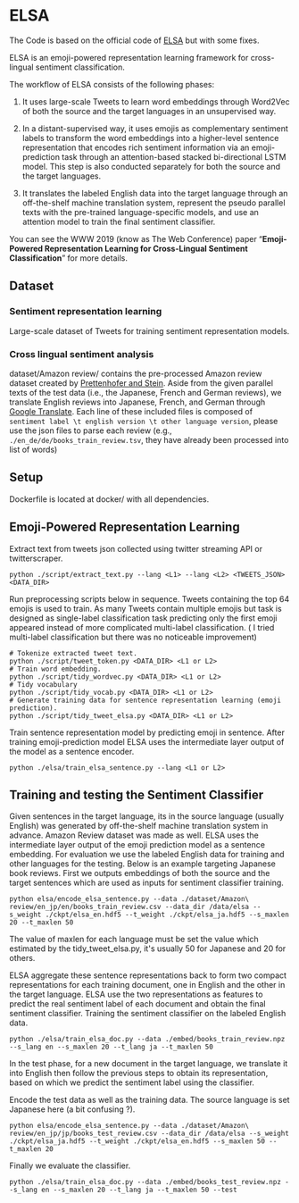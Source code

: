 # ELSA

The Code is based on the official code of [ELSA](https://github.com/sIncerass/ELSA) but with some fixes.

ELSA is an emoji-powered representation learning framework for cross-lingual sentiment classification. 

The workflow of ELSA consists of the following phases:

1. It uses large-scale Tweets to learn word embeddings through Word2Vec of both the source and the target languages in an unsupervised way. 

2. In a distant-supervised way, it uses emojis as complementary sentiment labels to transform the word embeddings into a higher-level sentence representation that encodes rich sentiment information via an emoji-prediction task through an attention-based stacked bi-directional LSTM model. This step is also conducted separately for both the source and the target languages. 

3. It translates the labeled English data into the target language through an off-the-shelf machine translation system, represent the pseudo parallel texts with the pre-trained language-specific models, and use an attention model to train the final sentiment classifier.

You can see the WWW 2019 (know as The Web Conference) paper “**Emoji-Powered Representation Learning for Cross-Lingual Sentiment Classification**” for more details.

## Dataset
### Sentiment representation learning
Large-scale dataset of Tweets for training sentiment representation models.

### Cross lingual sentiment analysis
dataset/Amazon review/ contains the pre-processed Amazon review dataset created by [Prettenhofer and Stein](http://www.aclweb.org/anthology/P10-1114). Aside from the given parallel texts of the test data (i.e., the Japanese, French and German reviews), we translate English reviews into Japanese, French, and German through [Google Translate](https://translate.google.com). Each line of these included files is composed of `sentiment label \t english version \t other language version`, please use the json files to parse each review (e.g., `./en_de/de/books_train_review.tsv`, they have already been processed into list of words)

## Setup
Dockerfile is located at docker/ with all dependencies.

## Emoji-Powered Representation Learning
Extract text from tweets json collected using twitter streaming API or twitterscraper.
```
python ./script/extract_text.py --lang <L1> --lang <L2> <TWEETS_JSON> <DATA_DIR>
```

Run preprocessing scripts below in sequence. Tweets containing the top 64 emojis is used to train. As many Tweets contain multiple emojis but task is designed as single-label classification task predicting only the first emoji appeared instead of more complicated multi-label classification. ( I tried multi-label classification but there was no noticeable improvement)
```
# Tokenize extracted tweet text.
python ./script/tweet_token.py <DATA_DIR> <L1 or L2>
# Train word embedding.
python ./script/tidy_wordvec.py <DATA_DIR> <L1 or L2>
# Tidy vocabulary
python ./script/tidy_vocab.py <DATA_DIR> <L1 or L2>
# Generate training data for sentence representation learning (emoji prediction).
python ./script/tidy_tweet_elsa.py <DATA_DIR> <L1 or L2>
```

Train sentence representation model by predicting emoji in sentence. After training emoji-prediction model ELSA uses the intermediate layer output of the model as a sentence encoder. 
```
python ./elsa/train_elsa_sentence.py --lang <L1 or L2>
```

## Training and testing the Sentiment Classifier
Given sentences in the target language, its in the source language (usually English) was generated by off-the-shelf machine translation system in advance. Amazon Review dataset was made as well. ELSA uses the intermediate layer output of the emoji prediction model as a sentence embedding.  For evaluation we use the labeled English data for training and other languages for the testing. Below is an example targeting Japanese book reviews. First we outputs embeddings of both the source and the target sentences which are used as inputs for sentiment classifier training.
```
python elsa/encode_elsa_sentence.py --data ./dataset/Amazon\ review/en_jp/en/books_train_review.csv --data_dir /data/elsa --s_weight ./ckpt/elsa_en.hdf5 --t_weight ./ckpt/elsa_ja.hdf5 --s_maxlen 20 --t_maxlen 50
```

The value of maxlen for each language must be set the value which estimated by the tidy_tweet_elsa.py, it's usually 50 for Japanese and 20 for others.

ELSA aggregate these sentence representations back to form two compact representations for each training document, one in English and the other in the target language. ELSA use the two representations as features to predict the real sentiment label of each document and obtain the final sentiment classifier.
Training the sentiment classifier on the labeled English data.
```
python ./elsa/train_elsa_doc.py --data ./embed/books_train_review.npz --s_lang en --s_maxlen 20 --t_lang ja --t_maxlen 50
```

In the test phase, for a new document in the target language, we translate it into English then follow the previous steps to obtain its representation, based on which we predict the sentiment label using the classifier. 

Encode the test data as well as the training data. The source language is set Japanese here (a bit confusing ?).
```
python elsa/encode_elsa_sentence.py --data ./dataset/Amazon\ review/en_jp/jp/books_test_review.csv --data_dir /data/elsa --s_weight ./ckpt/elsa_ja.hdf5 --t_weight ./ckpt/elsa_en.hdf5 --s_maxlen 50 --t_maxlen 20
```

Finally we evaluate the classifier.
```
python ./elsa/train_elsa_doc.py --data ./embed/books_test_review.npz --s_lang en --s_maxlen 20 --t_lang ja --t_maxlen 50 --test
```
